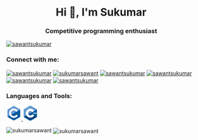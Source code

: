 <h1 align="center">Hi 👋, I'm Sukumar</h1>
<h3 align="center">Competitive programming enthusiast</h3>

<p align="left"> <a href="https://twitter.com/sawantsukumar" target="blank"><img src="https://img.shields.io/twitter/follow/sawantsukumar?logo=twitter&style=for-the-badge" alt="sawantsukumar" /></a> </p>

<h3 align="left">Connect with me:</h3>
<p align="left">
<a href="https://twitter.com/sawantsukumar" target="blank"><img align="center" src="https://raw.githubusercontent.com/rahuldkjain/github-profile-readme-generator/master/src/images/icons/Social/twitter.svg" alt="sawantsukumar" height="30" width="40" /></a>
<a href="https://www.linkedin.com/in/sukumar-sawant" target="blank"><img align="center" src="https://raw.githubusercontent.com/rahuldkjain/github-profile-readme-generator/master/src/images/icons/Social/linked-in-alt.svg" alt="sukumarsawant" height="30" width="40" /></a>
<a href="https://www.codechef.com/users/sukumarsawant" target="blank"><img align="center" src="https://cdn.jsdelivr.net/npm/simple-icons@3.1.0/icons/codechef.svg" alt="sawantsukumar" height="30" width="40" /></a>
<a href="https://www.hackerrank.com/sawantsukumar" target="blank"><img align="center" src="https://raw.githubusercontent.com/rahuldkjain/github-profile-readme-generator/master/src/images/icons/Social/hackerrank.svg" alt="sawantsukumar" height="30" width="40" /></a>
<a href="https://codeforces.com/profile/sawantsukumar" target="blank"><img align="center" src="https://raw.githubusercontent.com/rahuldkjain/github-profile-readme-generator/master/src/images/icons/Social/codeforces.svg" alt="sawantsukumar" height="30" width="40" /></a>
<a href="https://www.leetcode.com/sawantsukumar" target="blank"><img align="center" src="https://raw.githubusercontent.com/rahuldkjain/github-profile-readme-generator/master/src/images/icons/Social/leet-code.svg" alt="sawantsukumar" height="30" width="40" /></a>
</p>

<h3 align="left">Languages and Tools:</h3>
<p align="left"> <a href="https://www.cprogramming.com/" target="_blank" rel="noreferrer"> <img src="https://raw.githubusercontent.com/devicons/devicon/master/icons/c/c-original.svg" alt="c" width="40" height="40"/> </a> <a href="https://www.w3schools.com/cpp/" target="_blank" rel="noreferrer"> <img src="https://raw.githubusercontent.com/devicons/devicon/master/icons/cplusplus/cplusplus-original.svg" alt="cplusplus" width="40" height="40"/> </a> </p>

<p><img align="left" src="https://github-readme-stats.vercel.app/api/top-langs?username=sukumarsawant&show_icons=true&locale=en&layout=compact" alt="sukumarsawant" /></p>

<p>&nbsp;<img align="center" src="https://github-readme-stats.vercel.app/api?username=sukumarsawant&show_icons=true&locale=en" alt="sukumarsawant" /></p>
